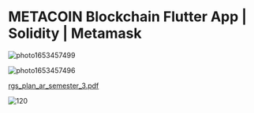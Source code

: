 # METACOIN Blockchain Flutter App | Solidity | Metamask 

![photo1653457499](https://user-images.githubusercontent.com/80541747/170188893-b2473225-d6be-4369-a1d1-2a533fcfff88.jpeg)

![photo1653457496](https://user-images.githubusercontent.com/80541747/170188908-88ca71f4-fa21-499e-849e-796eb1ab9217.jpeg)

[rgs_plan_ar_semester_3.pdf](https://github.com/mayed123502/The-final-project-Blockchain/files/8768270/rgs_plan_ar_semester_3.pdf)

![120](https://user-images.githubusercontent.com/80541747/170188978-68f1e7d8-bf32-42c5-a69b-115d97d68967.PNG)

